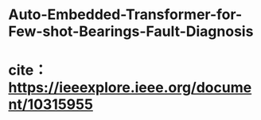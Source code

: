 # Auto-Embedded-Transformer-for-Few-shot-Bearings-Fault-Diagnosis


# cite：https://ieeexplore.ieee.org/document/10315955
